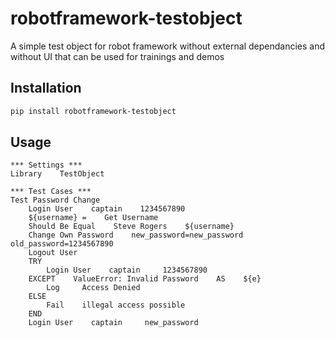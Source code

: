 # robotframework-testobject
A simple test object for robot framework without external dependancies and without UI that can be used for trainings and demos

## Installation
```bash
pip install robotframework-testobject
```

## Usage
```robot
*** Settings ***
Library    TestObject

*** Test Cases ***
Test Password Change
    Login User    captain    1234567890
    ${username} =    Get Username
    Should Be Equal    Steve Rogers    ${username}
    Change Own Password    new_password=new_password    old_password=1234567890
    Logout User
    TRY
        Login User    captain     1234567890
    EXCEPT    ValueError: Invalid Password    AS    ${e}
        Log     Access Denied
    ELSE
        Fail    illegal access possible
    END
    Login User    captain     new_password
```
